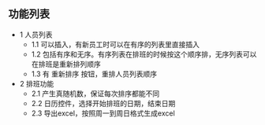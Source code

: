 ## 功能列表
- 1 人员列表
    - 1.1 可以插入，有新员工时可以在有序的列表里直接插入
    - 1.2 包括有序和无序。有序列表在排班的时候按这个顺序排，无序列表可以在排班是重新排列顺序
    - 1.3 有 重新排序 按钮，重排人员列表顺序
- 2 排班功能
    - 2.1 产生真随机数，保证每次排序都能不同
    - 2.2 日历控件，选择开始排班的日期，结束日期
    - 2.3 导出excel，按照周一到周日格式生成excel